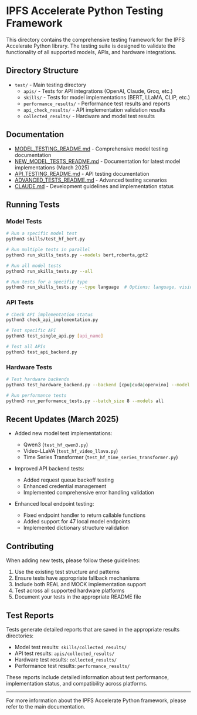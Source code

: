 # IPFS Accelerate Python Testing Framework

This directory contains the comprehensive testing framework for the IPFS Accelerate Python library. The testing suite is designed to validate the functionality of all supported models, APIs, and hardware integrations.

## Directory Structure

- `test/` - Main testing directory
  - `apis/` - Tests for API integrations (OpenAI, Claude, Groq, etc.)
  - `skills/` - Tests for model implementations (BERT, LLaMA, CLIP, etc.)
  - `performance_results/` - Performance test results and reports
  - `api_check_results/` - API implementation validation results
  - `collected_results/` - Hardware and model test results

## Documentation

- [MODEL_TESTING_README.md](MODEL_TESTING_README.md) - Comprehensive model testing documentation
- [NEW_MODEL_TESTS_README.md](NEW_MODEL_TESTS_README.md) - Documentation for latest model implementations (March 2025)
- [API_TESTING_README.md](API_TESTING_README.md) - API testing documentation
- [ADVANCED_TESTS_README.md](ADVANCED_TESTS_README.md) - Advanced testing scenarios
- [CLAUDE.md](CLAUDE.md) - Development guidelines and implementation status

## Running Tests

### Model Tests

```bash
# Run a specific model test
python3 skills/test_hf_bert.py

# Run multiple tests in parallel
python3 run_skills_tests.py --models bert,roberta,gpt2

# Run all model tests
python3 run_skills_tests.py --all

# Run tests for a specific type
python3 run_skills_tests.py --type language  # Options: language, vision, audio, multimodal
```

### API Tests

```bash
# Check API implementation status
python3 check_api_implementation.py

# Test specific API
python3 test_single_api.py [api_name]

# Test all APIs
python3 test_api_backend.py
```

### Hardware Tests

```bash
# Test hardware backends
python3 test_hardware_backend.py --backend [cpu|cuda|openvino] --model [model_name]

# Run performance tests
python3 run_performance_tests.py --batch_size 8 --models all
```

## Recent Updates (March 2025)

- Added new model test implementations:
  - Qwen3 (`test_hf_qwen3.py`)
  - Video-LLaVA (`test_hf_video_llava.py`)
  - Time Series Transformer (`test_hf_time_series_transformer.py`)

- Improved API backend tests:
  - Added request queue backoff testing
  - Enhanced credential management
  - Implemented comprehensive error handling validation

- Enhanced local endpoint testing:
  - Fixed endpoint handler to return callable functions
  - Added support for 47 local model endpoints
  - Implemented dictionary structure validation

## Contributing

When adding new tests, please follow these guidelines:

1. Use the existing test structure and patterns
2. Ensure tests have appropriate fallback mechanisms
3. Include both REAL and MOCK implementation support
4. Test across all supported hardware platforms
5. Document your tests in the appropriate README file

## Test Reports

Tests generate detailed reports that are saved in the appropriate results directories:

- Model test results: `skills/collected_results/`
- API test results: `apis/collected_results/`
- Hardware test results: `collected_results/`
- Performance test results: `performance_results/`

These reports include detailed information about test performance, implementation status, and compatibility across platforms.

---

For more information about the IPFS Accelerate Python framework, please refer to the main documentation.
